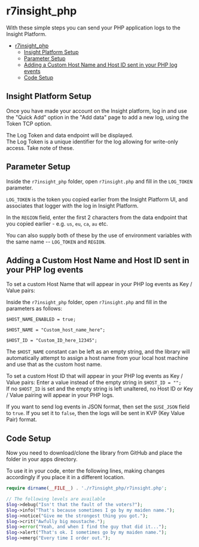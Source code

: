# r7insight_php

With these simple steps you can send your PHP application logs to the Insight Platform.

- [r7insight_php](#r7insight_php)
	- [Insight Platform Setup](#insight-platform-setup)
	- [Parameter Setup](#parameter-setup)
	- [Adding a Custom Host Name and Host ID sent in your PHP log events](#adding-a-custom-host-name-and-host-id-sent-in-your-php-log-events)
	- [Code Setup](#code-setup)

## Insight Platform Setup

Once you have made your account on the Insight platform, log in and use the "Quick Add" option in the "Add data" page to add a new log, using the Token TCP option.

The Log Token and data endpoint will be displayed.  
The Log Token is a unique identifier for the log allowing for write-only access.
Take note of these.


## Parameter Setup
Inside the `r7insight_php` folder, open `r7insight.php` and fill in the `LOG_TOKEN` parameter.

`LOG_TOKEN` is the token you copied earlier from the Insight Platform UI, and associates that logger with the log in Insight Platform.

In the `REGION` field, enter the first 2 characters from the data endpoint that you copied earlier - e.g. `us`, `eu`, `ca`, `au` etc.

You can also supply both of these by the use of environment variables with the same name -- `LOG_TOKEN` and `REGION`.


Adding a Custom Host Name and Host ID sent in your PHP log events
---------------
To set a custom Host Name that will appear in your PHP log events as Key / Value pairs:

Inside the `r7insight_php` folder, open `r7insight.php` and fill in the parameters as follows:

	$HOST_NAME_ENABLED = true;

	$HOST_NAME = "Custom_host_name_here";

	$HOST_ID = "Custom_ID_here_12345";

The `$HOST_NAME` constant can be left as an empty string, and the library will automatically attempt to assign a host name from 
your local host machine and use that as the custom host name.

To set a custom Host ID that will appear in your PHP log events as Key / Value pairs:
Enter a value instead of the empty string in `$HOST_ID = "";`  
If no `$HOST_ID` is set and the empty string is left unaltered, no Host ID or Key / Value pairing will appear in your PHP logs.

If you want to send log events in JSON format, then set the `$USE_JSON` field to `true`. If you set it to `false`, then the logs will be sent in KVP (Key Value Pair) format.

## Code Setup

Now you need to download/clone the library from GitHub and place the folder in your apps directory.

To use it in your code, enter the following lines, making changes accordingly if you place it in a different location.
```php
require dirname(__FILE__) . './r7insight_php/r7insight.php';

// The following levels are available
$log->debug("Isn't that the fault of the voters?");
$log->info("That's because sometimes I go by my maiden name.");
$log->notice("Give me the strongest thing you got.");
$log->crit("Awfully big moustache.");
$log->error("Yeah, and when I find the guy that did it...");
$log->alert("That's ok. I sometimes go by my maiden name.");
$log->emerg("Every time I order out.");
```
